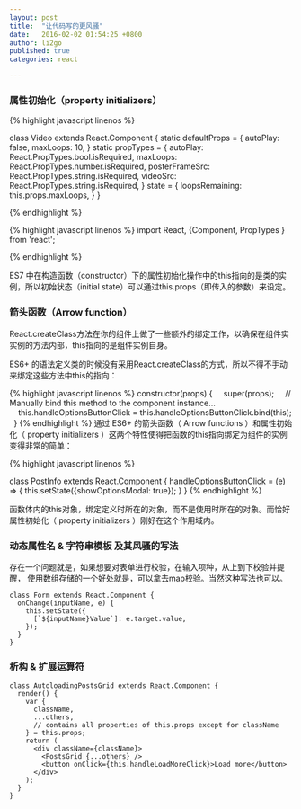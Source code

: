 ```yaml
---
layout: post
title:  "让代码写的更风骚"
date:   2016-02-02 01:54:25 +0800
author: li2go
published: true
categories: react

---
```


### 属性初始化（property initializers）


{% highlight javascript linenos %}

class Video extends React.Component {
  static defaultProps = {
    autoPlay: false,
    maxLoops: 10,
  }
  static propTypes = {
    autoPlay: React.PropTypes.bool.isRequired,
    maxLoops: React.PropTypes.number.isRequired,
    posterFrameSrc: React.PropTypes.string.isRequired,
    videoSrc: React.PropTypes.string.isRequired,
  }
  state = {
    loopsRemaining: this.props.maxLoops,
  }
}

{% endhighlight %}



{% highlight javascript linenos %}
import React, {Component, PropTypes } from 'react';

{% endhighlight %}

ES7 中在构造函数（constructor）下的属性初始化操作中的this指向的是类的实例，所以初始状态（initial state）可以通过this.props（即传入的参数）来设定。

### 箭头函数（Arrow function）

React.createClass方法在你的组件上做了一些额外的绑定工作，以确保在组件实实例的方法内部，this指向的是组件实例自身。

ES6+ 的语法定义类的时候没有采用React.createClass的方式，所以不得不手动来绑定这些方法中this的指向：

{% highlight javascript linenos %}
constructor(props) {
    super(props);
    // Manually bind this method to the component instance...
    this.handleOptionsButtonClick = this.handleOptionsButtonClick.bind(this);
  }
{% endhighlight %}
通过 ES6+ 的箭头函数（ Arrow functions ）和属性初始化（ property initializers ）这两个特性使得把函数的this指向绑定为组件的实例变得非常的简单：

{% highlight javascript linenos %}

class PostInfo extends React.Component {
  handleOptionsButtonClick = (e) => {
    this.setState({showOptionsModal: true});
  }
}
{% endhighlight %}


函数体内的this对象，绑定定义时所在的对象，而不是使用时所在的对象。而恰好属性初始化（ property initializers ）刚好在这个作用域内。

### 动态属性名 & 字符串模板 及其风骚的写法

存在一个问题就是，如果想要对表单进行校验，在输入项种，从上到下校验并提醒，
使用数组存储的一个好处就是，可以拿去map校验。当然这种写法也可以。
```
class Form extends React.Component {
  onChange(inputName, e) {
    this.setState({
      [`${inputName}Value`]: e.target.value,
    });
  }
}
```


### 析构 & 扩展运算符

```
class AutoloadingPostsGrid extends React.Component {
  render() {
    var {
      className,
      ...others,  
      // contains all properties of this.props except for className
    } = this.props;
    return (
      <div className={className}>
        <PostsGrid {...others} />
        <button onClick={this.handleLoadMoreClick}>Load more</button>
      </div>
    );
  }
}
```
